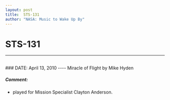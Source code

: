 ```yaml
---
layout: post
title:  STS-131
author: "NASA: Music to Wake Up By"
---
```


# STS-131
----
<br/>
### DATE: April 13, 2010
----
Miracle of Flight by Mike Hyden

##### Comment:
* played for Mission Specialist Clayton Anderson.
